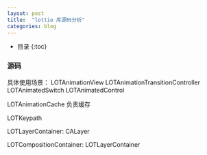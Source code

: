 ```yaml
---
layout: post
title:  "lottie 库源码分析"
categories: blog
---
```


* 目录
{:toc}

### 源码



具体使用场景：
    LOTAnimationView
    LOTAnimationTransitionController
    LOTAnimatedSwitch
    LOTAnimatedControl

LOTAnimationCache 负责缓存

LOTKeypath

LOTLayerContainer: CALayer

LOTCompositionContainer: LOTLayerContainer
